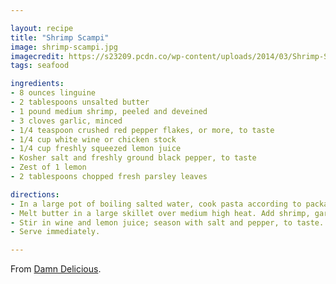 ```yaml
---

layout: recipe
title: "Shrimp Scampi"
image: shrimp-scampi.jpg
imagecredit: https://s23209.pcdn.co/wp-content/uploads/2014/03/Shrimp-ScampiIMG_1006.jpg
tags: seafood

ingredients:
- 8 ounces linguine
- 2 tablespoons unsalted butter
- 1 pound medium shrimp, peeled and deveined
- 3 cloves garlic, minced
- 1/4 teaspoon crushed red pepper flakes, or more, to taste
- 1/4 cup white wine or chicken stock
- 1/4 cup freshly squeezed lemon juice
- Kosher salt and freshly ground black pepper, to taste
- Zest of 1 lemon
- 2 tablespoons chopped fresh parsley leaves

directions:
- In a large pot of boiling salted water, cook pasta according to package instructions; drain well.
- Melt butter in a large skillet over medium high heat. Add shrimp, garlic and red pepper flakes. Cook, stirring occasionally, until pink, about 2-3 minutes.
- Stir in wine and lemon juice; season with salt and pepper, to taste. Bring to a simmer; remove from heat and stir in pasta, lemon zest and parsley.
- Serve immediately.

---
```


From [Damn Delicious](https://damndelicious.net/2014/03/28/shrimp-scampi/).
